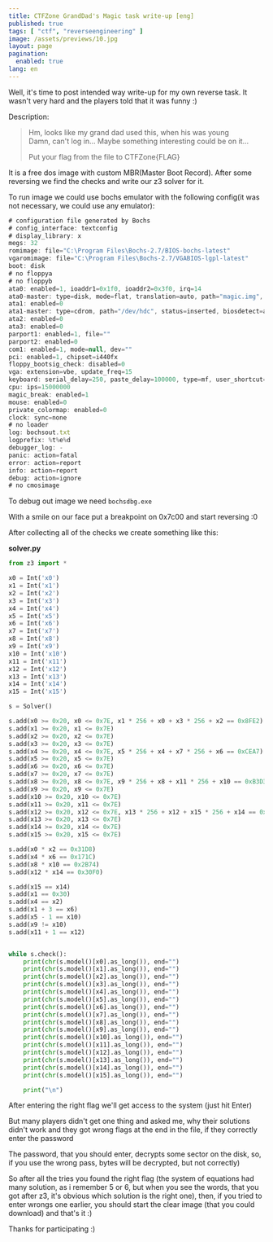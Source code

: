 ```yaml
---
title: CTFZone GrandDad's Magic task write-up [eng]
published: true
tags: [ "ctf", "reverseengineering" ]
image: /assets/previews/10.jpg
layout: page
pagination: 
  enabled: true
lang: en
---
```


Well, it's time to post intended way write-up for my own reverse task. It wasn't very hard and the players told that it was funny :)

Description:

> Hm, looks like my grand dad used this, when his was young<br>Damn, can't log in… Maybe something interesting could be on it…
>
> Put your flag from the file to CTFZone{FLAG}

It is a free dos image with custom  MBR(Master Boot Record). After some reversing we find the checks and write our z3 solver for it.

To run image we could use bochs emulator with the following config(it was not necessary, we could use any emulator):

```js
# configuration file generated by Bochs
# config_interface: textconfig
# display_library: x
megs: 32
romimage: file="C:\Program Files\Bochs-2.7/BIOS-bochs-latest"
vgaromimage: file="C:\Program Files\Bochs-2.7/VGABIOS-lgpl-latest"
boot: disk
# no floppya
# no floppyb
ata0: enabled=1, ioaddr1=0x1f0, ioaddr2=0x3f0, irq=14
ata0-master: type=disk, mode=flat, translation=auto, path="magic.img", cylinders=20, heads=16, spt=63, biosdetect=auto, model="Generic 1234"
ata1: enabled=0
ata1-master: type=cdrom, path="/dev/hdc", status=inserted, biosdetect=auto, model="Generic 1234"
ata2: enabled=0
ata3: enabled=0
parport1: enabled=1, file=""
parport2: enabled=0
com1: enabled=1, mode=null, dev=""
pci: enabled=1, chipset=i440fx
floppy_bootsig_check: disabled=0
vga: extension=vbe, update_freq=15
keyboard: serial_delay=250, paste_delay=100000, type=mf, user_shortcut=none
cpu: ips=15000000
magic_break: enabled=1
mouse: enabled=0
private_colormap: enabled=0
clock: sync=none
# no loader
log: bochsout.txt
logprefix: %t%e%d
debugger_log: -
panic: action=fatal
error: action=report
info: action=report
debug: action=ignore
# no cmosimage
```

To debug out image we need `bochsdbg.exe`

With a smile on our face put a breakpoint on 0x7c00 and start reversing :0

After collecting all of the checks we create something like this:

**solver.py**

```python
from z3 import *

x0 = Int('x0')
x1 = Int('x1')
x2 = Int('x2')
x3 = Int('x3')
x4 = Int('x4')
x5 = Int('x5')
x6 = Int('x6')
x7 = Int('x7')
x8 = Int('x8')
x9 = Int('x9')
x10 = Int('x10')
x11 = Int('x11')
x12 = Int('x12')
x13 = Int('x13')
x14 = Int('x14')
x15 = Int('x15')

s = Solver()

s.add(x0 >= 0x20, x0 <= 0x7E, x1 * 256 + x0 + x3 * 256 + x2 == 0x8FE2)
s.add(x1 >= 0x20, x1 <= 0x7E)
s.add(x2 >= 0x20, x2 <= 0x7E)
s.add(x3 >= 0x20, x3 <= 0x7E)
s.add(x4 >= 0x20, x4 <= 0x7E, x5 * 256 + x4 + x7 * 256 + x6 == 0xCEA7)
s.add(x5 >= 0x20, x5 <= 0x7E)
s.add(x6 >= 0x20, x6 <= 0x7E)
s.add(x7 >= 0x20, x7 <= 0x7E)
s.add(x8 >= 0x20, x8 <= 0x7E, x9 * 256 + x8 + x11 * 256 + x10 == 0xB3D3)
s.add(x9 >= 0x20, x9 <= 0x7E)
s.add(x10 >= 0x20, x10 <= 0x7E)
s.add(x11 >= 0x20, x11 <= 0x7E)
s.add(x12 >= 0x20, x12 <= 0x7E, x13 * 256 + x12 + x15 * 256 + x14 == 0x9DE0)
s.add(x13 >= 0x20, x13 <= 0x7E)
s.add(x14 >= 0x20, x14 <= 0x7E)
s.add(x15 >= 0x20, x15 <= 0x7E)

s.add(x0 * x2 == 0x31D8)
s.add(x4 * x6 == 0x171C)
s.add(x8 * x10 == 0x2B74)
s.add(x12 * x14 == 0x30F0)

s.add(x15 == x14)
s.add(x1 == 0x30)
s.add(x4 == x2)
s.add(x1 + 3 == x6)
s.add(x5 - 1 == x10)
s.add(x9 != x10)
s.add(x11 + 1 == x12)


while s.check():
    print(chr(s.model()[x0].as_long()), end="")
    print(chr(s.model()[x1].as_long()), end="")
    print(chr(s.model()[x2].as_long()), end="")
    print(chr(s.model()[x3].as_long()), end="")
    print(chr(s.model()[x4].as_long()), end="")
    print(chr(s.model()[x5].as_long()), end="")
    print(chr(s.model()[x6].as_long()), end="")
    print(chr(s.model()[x7].as_long()), end="")
    print(chr(s.model()[x8].as_long()), end="")
    print(chr(s.model()[x9].as_long()), end="")
    print(chr(s.model()[x10].as_long()), end="")
    print(chr(s.model()[x11].as_long()), end="")
    print(chr(s.model()[x12].as_long()), end="")
    print(chr(s.model()[x13].as_long()), end="")
    print(chr(s.model()[x14].as_long()), end="")
    print(chr(s.model()[x15].as_long()), end="")

    print("\n")
```

After entering the right flag we'll get access to the system (just hit Enter)

But many players didn't get one thing and asked me, why their solutions didn't work and they got wrong flags at the end in the file, if they correctly enter the password

The password, that you should enter, decrypts some sector on the disk, so, if you use the wrong pass, bytes will be decrypted, but not correctly)

So after all the tries you found the right flag (the system of equations had many solution, as i remember 5 or 6, but when you see the words, that you got after z3, it's obvious which solution is the right one), then, if you tried to enter wrongs one earlier, you should start the clear image (that you could download) and that's it :)

Thanks for participating :)
